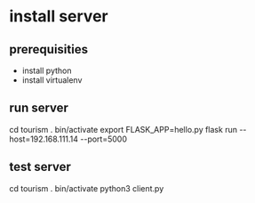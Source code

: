 # install server

## prerequisities
- install python
- install virtualenv

## run server
cd tourism
. bin/activate
export FLASK_APP=hello.py
flask run --host=192.168.111.14 --port=5000

## test server
cd tourism
. bin/activate
python3 client.py
